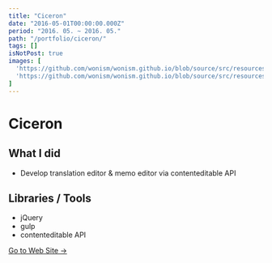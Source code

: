 ```yaml
---
title: "Ciceron"
date: "2016-05-01T00:00:00.000Z"
period: "2016. 05. ~ 2016. 05."
path: "/portfolio/ciceron/"
tags: []
isNotPost: true
images: [
  'https://github.com/wonism/wonism.github.io/blob/source/src/resources/ciceron/ciceron1.png?raw=true',
  'https://github.com/wonism/wonism.github.io/blob/source/src/resources/ciceron/ciceron2.png?raw=true',
]
---
```


# Ciceron

## What I did
- Develop translation editor & memo editor via contenteditable API

## Libraries / Tools
- jQuery
- gulp
- contenteditable API

[Go to Web Site →](http://ciceron.me)
